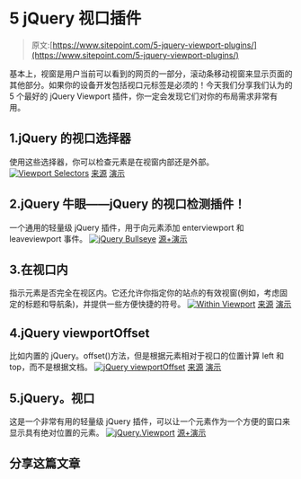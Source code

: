 # 5 jQuery 视口插件

> 原文:[https://www.sitepoint.com/5-jquery-viewport-plugins/](https://www.sitepoint.com/5-jquery-viewport-plugins/)

基本上，视窗是用户当前可以看到的网页的一部分，滚动条移动视窗来显示页面的其他部分。如果你的设备开发包括视口元标签是必须的！今天我们分享我们认为的 5 个最好的 jQuery Viewport 插件，你一定会发现它们对你的布局需求非常有用。

## 1.jQuery 的视口选择器

使用这些选择器，你可以检查元素是在视窗内部还是外部。
[![Viewport Selectors](../Images/39007370e4ac6924537fc380cd6c3492.png)](http://www.appelsiini.net/projects/viewport) 
[来源](http://www.appelsiini.net/projects/viewport) [演示](http://www.appelsiini.net/projects/viewport/3x2.html)

## 2.jQuery 牛眼——jQuery 的视口检测插件！

一个通用的轻量级 jQuery 插件，用于向元素添加 enterviewport 和 leaveviewport 事件。
[![jQuery Bullseye](../Images/814e681d2a557d1c794eebd72ad2223a.png)](http://static.pixeltango.com/jQuery/Bullseye/) 
[源+演示](http://static.pixeltango.com/jQuery/Bullseye/)

## 3.在视口内

指示元素是否完全在视区内。它还允许你指定你的站点的有效视窗(例如，考虑固定的标题和导航条)，并提供一些方便快捷的符号。
[![Within Viewport](../Images/d6bddf9e83a7b30ab1cd8c80e6c1b657.png)](http://patik.com/blog/within-viewport-javascript-and-jquery-plugin/) 
[来源](http://patik.com/blog/within-viewport-javascript-and-jquery-plugin/) [演示](http://patik.com/code/within-viewport/)

## 4.jQuery viewportOffset

比如内置的 jQuery。offset()方法，但是根据元素相对于视口的位置计算 left 和 top，而不是根据文档。
[![jQuery viewportOffset](../Images/874fbd22562cdae4aaa968b5cc6fc20e.png)](http://benalman.com/projects/jquery-misc-plugins/#viewportoffset) 
[来源](http://benalman.com/projects/jquery-misc-plugins/#viewportoffset) [演示](http://benalman.com/code/projects/jquery-misc/examples/viewportoffset/)

## 5.jQuery。视口

这是一个非常有用的轻量级 jQuery 插件，可以让一个元素作为一个方便的窗口来显示具有绝对位置的元素。
[![jQuery.Viewport](../Images/0e622cfa5e3eea63fb1412b22ce74919.png)](http://borbit.github.com/jquery.viewport/) 
[源+演示](http://borbit.github.com/jquery.viewport/)

## 分享这篇文章